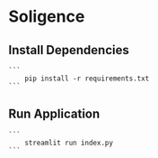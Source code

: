 # Soligence

## Install Dependencies
    ```
        pip install -r requirements.txt
    ```

## Run Application
    ```
        streamlit run index.py
    ```